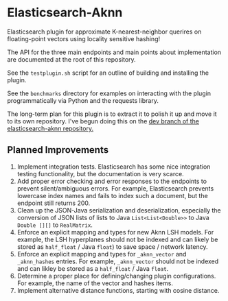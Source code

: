 # Elasticsearch-Aknn

Elasticsearch plugin for approximate K-nearest-neighbor querires on floating-point 
vectors using locality sensitive hashing!

The API for the three main endpoints and main points about implementation are 
documented at the root of this repository.

See the `testplugin.sh` script for an outline of building and installing the plugin.

See the `benchmarks` directory for examples on interacting with the plugin
programmatically via Python and the requests library.

The long-term plan for this plugin is to extract it to polish it up and move
it to its own repository. I've begun doing this on the [dev branch of the
elasticsearch-aknn repository.](https://github.com/alexklibisz/elasticsearch-aknn/tree/dev)

## Planned Improvements

1. Implement integration tests. Elasticsearch has some nice integration testing 
functionality, but the documentation is very scarce.
2. Add proper error checking and error responses to the endpoints to prevent
silent/ambiguous errors. For example, Elasticsearch prevents lowercase index
names and fails to index such a document, but the endpoint still returns 200.
3. Clean up the JSON-Java serialization and deserialization, especially
the conversion of JSON lists of lists to Java `List<List<Double>>` to 
Java `Double [][]` to `RealMatrix`.
4. Enforce an explicit mapping and types for new Aknn LSH models. For example, the LSH
hyperplanes should not be indexed and can likely be stored as `half_float` / Java `float`)
to save space / network latency.
5. Enforce an explicit mapping and types for `_aknn_vector` and `_aknn_hashes`
entries. For example, `_aknn_vector` should not be indexed and can likley be
stored as a `half_float` / Java `float`.
6. Determine a proper place for defining/changing plugin configurations. For
example, the name of the vector and hashes items.
7. Implement alternative distance functions, starting with cosine distance.
